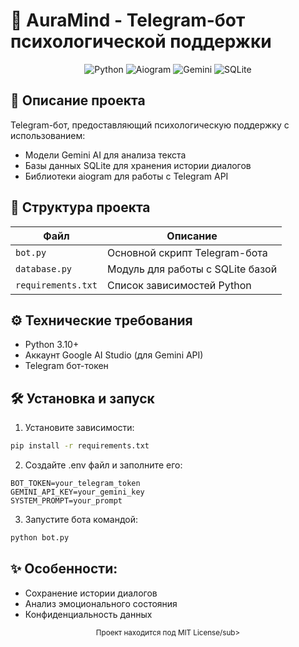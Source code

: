 # 🧠 AuraMind - Telegram-бот психологической поддержки

<div align="center">
  <img src="https://img.shields.io/badge/Python-3.10+-3776AB?logo=python&logoColor=white" alt="Python">
  <img src="https://img.shields.io/badge/Aiogram-3.0-2CA5E0?logo=telegram&logoColor=white" alt="Aiogram">
  <img src="https://img.shields.io/badge/Gemini-API-FF6D01?logo=google&logoColor=white" alt="Gemini">
  <img src="https://img.shields.io/badge/SQLite-3-003B57?logo=sqlite&logoColor=white" alt="SQLite">
</div>

## 📝 Описание проекта

Telegram-бот, предоставляющий психологическую поддержку с использованием:
- Модели Gemini AI для анализа текста
- Базы данных SQLite для хранения истории диалогов
- Библиотеки aiogram для работы с Telegram API


## 📂 Структура проекта

| Файл               | Описание                          |
|--------------------|-----------------------------------|
| `bot.py`           | Основной скрипт Telegram-бота     |
| `database.py`      | Модуль для работы с SQLite базой  |
| `requirements.txt` | Список зависимостей Python        |

## ⚙️ Технические требования

- Python 3.10+
- Аккаунт Google AI Studio (для Gemini API)
- Telegram бот-токен

## 🛠 Установка и запуск

1. Установите зависимости:
```bash
pip install -r requirements.txt
```

2. Создайте .env файл и заполните его:
```
BOT_TOKEN=your_telegram_token
GEMINI_API_KEY=your_gemini_key
SYSTEM_PROMPT=your_prompt
```

3. Запустите бота командой:
```bash
python bot.py
```

## ✨ Особенности:

- Сохранение истории диалогов
- Анализ эмоционального состояния
- Конфиденциальность данных

<div align="center"> <sub>Проект находится под MIT License/sub></div>
